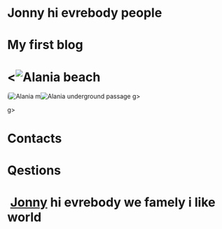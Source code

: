 # Jonny hi evrebody people
# My first blog
# <![Alania beach](https://user-images.githubusercontent.com/124875023/232205919-abed93ee-2c7b-43a1-8fdc-9df31a833f24.jpg)
i![Alania](https://user-images.githubusercontent.com/124875023/232205905-40187bc4-acf0-4b67-bc64-f201819b9894.jpg)
m![Alania underground passage](https://user-images.githubusercontent.com/124875023/232205883-28f9ffca-07c9-4f17-a9d5-33578cbea33f.jpg)
g> 

g> 
# Contacts
# Qestions
# <img> [Jonny](https://user-images.githubusercontent.com/124875023/232198664-71009db4-edc4-4ca8-9146-30656d85f1be.jpg) hi evrebody we famely i like world 
 
